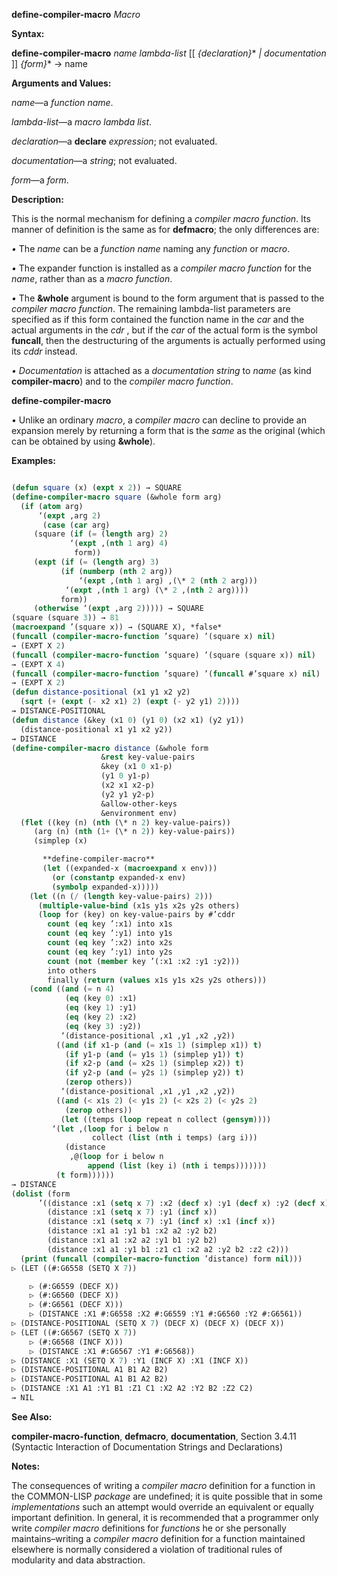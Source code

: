 **define-compiler-macro** *Macro* 



**Syntax:** 



**define-compiler-macro** *name lambda-list* [[ *\{declaration\}*\* *| documentation* ]] *\{form\}*\* → name 



**Arguments and Values:** 



*name*—a *function name*. 



*lambda-list*—a *macro lambda list*. 



*declaration*—a **declare** *expression*; not evaluated. 



*documentation*—a *string*; not evaluated. 



*form*—a *form*. 



**Description:** 



This is the normal mechanism for defining a *compiler macro function*. Its manner of definition is the same as for **defmacro**; the only differences are: 



*•* The *name* can be a *function name* naming any *function* or *macro*. 



*•* The expander function is installed as a *compiler macro function* for the *name*, rather than as a *macro function*. 



*•* The **&amp;whole** argument is bound to the form argument that is passed to the *compiler macro function*. The remaining lambda-list parameters are specified as if this form contained the function name in the *car* and the actual arguments in the *cdr* , but if the *car* of the actual form is the symbol **funcall**, then the destructuring of the arguments is actually performed using its *cddr* instead. 



*• Documentation* is attached as a *documentation string* to *name* (as kind **compiler-macro**) and to the *compiler macro function*.  







**define-compiler-macro** 



*•* Unlike an ordinary *macro*, a *compiler macro* can decline to provide an expansion merely by returning a form that is the *same* as the original (which can be obtained by using **&amp;whole**). 



**Examples:**
```lisp

(defun square (x) (expt x 2)) → SQUARE 
(define-compiler-macro square (&whole form arg) 
  (if (atom arg) 
      ‘(expt ,arg 2) 
       (case (car arg) 
	 (square (if (= (length arg) 2) 
		     ‘(expt ,(nth 1 arg) 4) 
		      form)) 
	 (expt (if (= (length arg) 3) 
		   (if (numberp (nth 2 arg)) 
		       ‘(expt ,(nth 1 arg) ,(\* 2 (nth 2 arg))) 
			‘(expt ,(nth 1 arg) (\* 2 ,(nth 2 arg)))) 
		   form)) 
	 (otherwise ‘(expt ,arg 2))))) → SQUARE 
(square (square 3)) → 81 
(macroexpand ’(square x)) → (SQUARE X), *false* 
(funcall (compiler-macro-function ’square) ’(square x) nil) 
→ (EXPT X 2) 
(funcall (compiler-macro-function ’square) ’(square (square x)) nil) 
→ (EXPT X 4) 
(funcall (compiler-macro-function ’square) ’(funcall #’square x) nil) 
→ (EXPT X 2) 
(defun distance-positional (x1 y1 x2 y2) 
  (sqrt (+ (expt (- x2 x1) 2) (expt (- y2 y1) 2)))) 
→ DISTANCE-POSITIONAL 
(defun distance (&key (x1 0) (y1 0) (x2 x1) (y2 y1)) 
  (distance-positional x1 y1 x2 y2)) 
→ DISTANCE 
(define-compiler-macro distance (&whole form 
					&rest key-value-pairs 
					&key (x1 0 x1-p) 
					(y1 0 y1-p) 
					(x2 x1 x2-p) 
					(y2 y1 y2-p) 
					&allow-other-keys 
					&environment env) 
  (flet ((key (n) (nth (\* n 2) key-value-pairs)) 
	 (arg (n) (nth (1+ (\* n 2)) key-value-pairs)) 
	 (simplep (x)  

	   **define-compiler-macro** 
	   (let ((expanded-x (macroexpand x env))) 
	     (or (constantp expanded-x env) 
		 (symbolp expanded-x))))) 
    (let ((n (/ (length key-value-pairs) 2))) 
      (multiple-value-bind (x1s y1s x2s y2s others) 
	  (loop for (key) on key-value-pairs by #’cddr 
		count (eq key ’:x1) into x1s 
		count (eq key ’:y1) into y1s 
		count (eq key ’:x2) into x2s 
		count (eq key ’:y1) into y2s 
		count (not (member key ’(:x1 :x2 :y1 :y2))) 
		into others 
		finally (return (values x1s y1s x2s y2s others))) 
	(cond ((and (= n 4) 
		    (eq (key 0) :x1) 
		    (eq (key 1) :y1) 
		    (eq (key 2) :x2) 
		    (eq (key 3) :y2)) 
	       ‘(distance-positional ,x1 ,y1 ,x2 ,y2)) 
	      ((and (if x1-p (and (= x1s 1) (simplep x1)) t) 
		    (if y1-p (and (= y1s 1) (simplep y1)) t) 
		    (if x2-p (and (= x2s 1) (simplep x2)) t) 
		    (if y2-p (and (= y2s 1) (simplep y2)) t) 
		    (zerop others)) 
	       ‘(distance-positional ,x1 ,y1 ,x2 ,y2)) 
	      ((and (< x1s 2) (< y1s 2) (< x2s 2) (< y2s 2) 
		    (zerop others)) 
	       (let ((temps (loop repeat n collect (gensym)))) 
		 ‘(let ,(loop for i below n 
			      collect (list (nth i temps) (arg i))) 
		    (distance 
		     ,@(loop for i below n 
			     append (list (key i) (nth i temps))))))) 
	      (t form)))))) 
→ DISTANCE 
(dolist (form 
	  ’((distance :x1 (setq x 7) :x2 (decf x) :y1 (decf x) :y2 (decf x)) (distance :x1 (setq x 7) :y1 (decf x) :x2 (decf x) :y2 (decf x)) 
	    (distance :x1 (setq x 7) :y1 (incf x)) 
	    (distance :x1 (setq x 7) :y1 (incf x) :x1 (incf x)) 
	    (distance :x1 a1 :y1 b1 :x2 a2 :y2 b2) 
	    (distance :x1 a1 :x2 a2 :y1 b1 :y2 b2) 
	    (distance :x1 a1 :y1 b1 :z1 c1 :x2 a2 :y2 b2 :z2 c2))) 
  (print (funcall (compiler-macro-function ’distance) form nil))) 
▷ (LET ((#:G6558 (SETQ X 7))  

	▷ (#:G6559 (DECF X)) 
	▷ (#:G6560 (DECF X)) 
	▷ (#:G6561 (DECF X))) 
    ▷ (DISTANCE :X1 #:G6558 :X2 #:G6559 :Y1 #:G6560 :Y2 #:G6561)) 
▷ (DISTANCE-POSITIONAL (SETQ X 7) (DECF X) (DECF X) (DECF X)) 
▷ (LET ((#:G6567 (SETQ X 7)) 
	▷ (#:G6568 (INCF X))) 
    ▷ (DISTANCE :X1 #:G6567 :Y1 #:G6568)) 
▷ (DISTANCE :X1 (SETQ X 7) :Y1 (INCF X) :X1 (INCF X)) 
▷ (DISTANCE-POSITIONAL A1 B1 A2 B2) 
▷ (DISTANCE-POSITIONAL A1 B1 A2 B2) 
▷ (DISTANCE :X1 A1 :Y1 B1 :Z1 C1 :X2 A2 :Y2 B2 :Z2 C2) 
→ NIL 

```
**See Also:** 



**compiler-macro-function**, **defmacro**, **documentation**, Section 3.4.11 (Syntactic Interaction of Documentation Strings and Declarations) 



**Notes:** 



The consequences of writing a *compiler macro* definition for a function in the COMMON-LISP *package* are undefined; it is quite possible that in some *implementations* such an attempt would override an equivalent or equally important definition. In general, it is recommended that a programmer only write *compiler macro* definitions for *functions* he or she personally maintains–writing a *compiler macro* definition for a function maintained elsewhere is normally considered a violation of traditional rules of modularity and data abstraction. 



